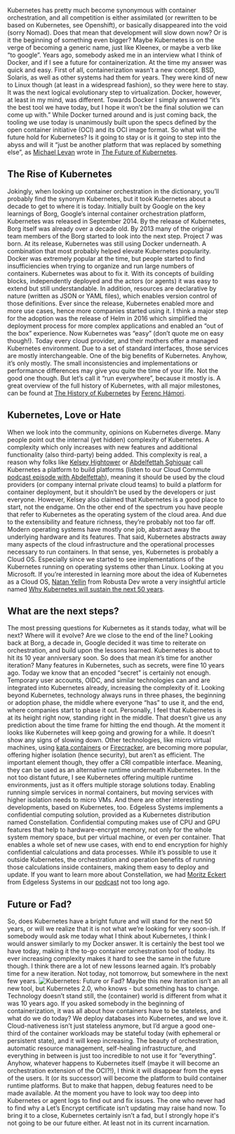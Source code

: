 Kubernetes has pretty much become synonymous with container orchestration, and all competition is either assimilated (or rewritten to be based on Kubernetes, see Openshift), or basically disappeared into the void (sorry Nomad). Does that mean that development will slow down now? Or is it the beginning of something even bigger? Maybe Kubernetes is on the verge of becoming a generic name, just like Kleenex, or maybe a verb like “to google”.
Years ago, somebody asked me in an interview what I think of Docker, and if I see a future for containerization. At the time my answer was quick and easy. First of all, containerization wasn’t a new concept. BSD, Solaris, as well as other systems had them for years. They were kind of new to Linux though (at least in a widespread fashion), so they were here to stay. It was the next logical evolutionary step to virtualization. Docker, however, at least in my mind, was different. Towards Docker I simply answered “it’s the best tool we have today, but I hope it won’t be the final solution we can come up with.” While Docker turned around and is just coming back, the tooling we use today is unanimously built upon the specs defined by the open container initiative (OCI) and its OCI image format.
So what will the future hold for Kubernetes? Is it going to stay or is it going to step into the abyss and will it “just be another platform that was replaced by something else”, as
[Michael Levan](https://www.linkedin.com/in/michaellevan/) wrote in [The Future of Kubernetes](https://dev.to/thenjdevopsguy/the-future-of-kubernetes-2l0b).
## The Rise of Kubernetes
Jokingly, when looking up container orchestration in the dictionary, you’ll probably find the synonym Kubernetes, but it took Kubernetes about a decade to get to where it is today.
Initially built by Google on the key learnings of Borg, Google’s internal container orchestration platform, Kubernetes was released in September 2014. By the release of Kubernetes, Borg itself was already over a decade old. By 2013 many of the original team members of the Borg started to look into the next step. Project 7 was born.
At its release, Kubernetes was still using Docker underneath. A combination that most probably helped elevate Kubernetes popularity. Docker was extremely popular at the time, but people started to find insufficiencies when trying to organize and run large numbers of containers. Kubernetes was about to fix it. With its concepts of building blocks, independently deployed and the actors (or agents) it was easy to extend but still understandable. In addition, resources are declarative by nature (written as JSON or YAML files), which enables version control of those definitions.
Ever since the release, Kubernetes enabled more and more use cases, hence more companies started using it. I think a major step for the adoption was the release of Helm in 2016 which simplified the deployment process for more complex applications and enabled an “out of the box” experience. Now Kubernetes was “easy” (don’t quote me on easy though!).
Today every cloud provider, and their mothers offer a managed Kubernetes environment. Due to a set of standard interfaces, those services are mostly interchangeable. One of the big benefits of Kubernetes. Anyhow, it’s only mostly. The small inconsistencies and implementations or performance differences may give you quite the time of your life. Not the good one though. But let’s call it “run everywhere”, because it mostly is.
A great overview of the full history of Kubernetes, with all major milestones, can be found at
[The History of Kubernetes](https://blog.risingstack.com/the-history-of-kubernetes/) by [Ferenc Hámori](https://www.linkedin.com/in/ferench).
## Kubernetes, Love or Hate
When we look into the community, opinions on Kubernetes diverge. Many people point out the internal (yet hidden) complexity of Kubernetes. A complexity which only increases with new features and additional functionality (also third-party) being added. This complexity is real, a reason why folks like
[Kelsey Hightower](https://twitter.com/kelseyhightower) or [Abdelfettah Sghiouar](https://www.linkedin.com/in/sabdelfettah) call Kubernetes a platform to build platforms (listen to our Cloud Commute [podcast episode with Abdelfettah](https://www.simplyblock.io/cloud-commute-podcast/episode/225e0346/abdelfettah-sghiouar-from-google-cloud-commute-by-simplyblock)), meaning it should be used by the cloud providers (or company internal private cloud teams) to build a platform for container deployment, but it shouldn’t be used by the developers or just everyone. However, Kelsey also claimed that Kubernetes is a good place to start, not the endgame.
On the other end of the spectrum you have people that refer to Kubernetes as the operating system of the cloud area. And due to the extensibility and feature richness, they’re probably not too far off. Modern operating systems have mostly one job, abstract away the underlying hardware and its features. That said, Kubernetes abstracts away many aspects of the cloud infrastructure and the operational processes necessary to run containers. In that sense, yes, Kubernetes is probably a Cloud OS. Especially since we started to see implementations of the Kubernetes running on operating systems other than Linux. Looking at you Microsoft.
If you’re interested in learning more about the idea of Kubernetes as a Cloud OS,
[Natan Yellin](https://www.linkedin.com/in/natanyellin/) from Robusta Dev wrote a very insightful article named [Why Kubernetes will sustain the next 50 years](https://platformengineering.org/blog/why-kubernetes-will-sustain-the-next-50-years).
## What are the next steps?
The most pressing questions for Kubernetes as it stands today, what will be next? Where will it evolve? Are we close to the end of the line?
Looking back at Borg, a decade in, Google decided it was time to reiterate on orchestration, and build upon the lessons learned. Kubernetes is about to hit its 10 year anniversary soon. So does that mean it’s time for another iteration?
Many features in Kubernetes, such as secrets, were fine 10 years ago. Today we know that an encoded “secret” is certainly not enough. Temporary user accounts, OIDC, and similar technologies can and are integrated into Kubernetes already, increasing the complexity of it.
Looking beyond Kubernetes, technology always runs in three phases, the beginning or adoption phase, the middle where everyone “has” to use it, and the end, where companies start to phase it out. Personally, I feel that Kubernetes is at its height right now, standing right in the middle.
That doesn’t give us any prediction about the time frame for hitting the end though. At the moment it looks like Kubernetes will keep going and growing for a while. It doesn’t show any signs of slowing down.
Other technologies, like micro virtual machines, using
[kata containers](https://katacontainers.io/) or [Firecracker](https://firecracker-microvm.github.io/), are becoming more popular, offering higher isolation (hence security), but aren’t as efficient. The important element though, they offer a CRI compatible interface. Meaning, they can be used as an alternative runtime underneath Kubernetes.
In the not too distant future, I see Kubernetes offering multiple runtime environments, just as it offers multiple storage solutions today. Enabling running simple services in normal containers, but moving services with higher isolation needs to micro VMs.
And there are other interesting developments, based on Kubernetes, too. Edgeless Systems implements a confidential computing solution, provided as a Kubernetes distribution named Constellation. Confidential computing makes use of CPU and GPU features that help to hardware-encrypt memory, not only for the whole system memory space, but per virtual machine, or even per container. That enables a whole set of new use cases, with end to end encryption for highly confidential calculations and data processes. While it’s possible to use it outside Kubernetes, the orchestration and operation benefits of running those calculations inside containers, making them easy to deploy and update. If you want to learn more about Constellation, we had
[Moritz Eckert](https://www.linkedin.com/in/eckert-moritz/) from Edgeless Systems in our [podcast](https://www.simplyblock.io/cloud-commute-podcast/episode/2cfadcf6/moritz-eckert-from-edgeless-systems-cloud-commute-by-simplyblock) not too long ago.
## Future or Fad?
So, does Kubernetes have a bright future and will stand for the next 50 years, or will we realize that it is not what we’re looking for very soon-ish.
If somebody would ask me today what I think about Kubernetes, I think I would answer similarly to my Docker answer. It is certainly the best tool we have today, making it the to-go container orchestration tool of today. Its ever increasing complexity makes it hard to see the same in the future though. I think there are a lot of new lessons learned again. It’s probably time for a new iteration. Not today, not tomorrow, but somewhere in the next few years.
![Kubernetes: Future or Fad?](https://static.wixstatic.com/media/a7fbb2_a151d1a2af9b48f3914b9ac74ce91466~mv2.jpg/v1/fill/w_147,h_77,al_c,q_80,usm_0.66_1.00_0.01,blur_2,enc_auto/a7fbb2_a151d1a2af9b48f3914b9ac74ce91466~mv2.jpg)
Maybe this new iteration isn’t an all new tool, but Kubernetes 2.0, who knows - but something has to change. Technology doesn’t stand still, the (container) world is different from what it was 10 years ago.
If you asked somebody in the beginning of containerization, it was all about how containers have to be stateless, and what do we do today? We deploy databases into Kubernetes, and we love it. Cloud-nativeness isn’t just stateless anymore, but I’d argue a good one-third of the container workloads may be stateful today (with ephemeral or persistent state), and it will keep increasing. The beauty of orchestration, automatic resource management, self-healing infrastructure, and everything in between is just too incredible to not use it for “everything”.
Anyhow, whatever happens to Kubernetes itself (maybe it will become an orchestration extension of the OCI?!), I think it will disappear from the eyes of the users. It (or its successor) will become the platform to build container runtime platforms. But to make that happen, debug features need to be made available. At the moment you have to look way too deep into Kubernetes or agent logs to find out and fix issues. The one who never had to find why a Let’s Encrypt certificate isn’t updating may raise hand now.
To bring it to a close, Kubernetes certainly isn’t a fad, but I strongly hope it's not going to be our future either. At least not in its current incarnation.